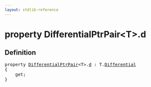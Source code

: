 ```yaml
---
layout: stdlib-reference
---
```


# property DifferentialPtrPair\<T\>\.d

## Definition

<pre>
<span class='code_keyword'>property</span> <a href="/stdlib-reference/types/DifferentialPtrPair/index" class="code_type">DifferentialPtrPair</a>&lt;<span class="code_type">T</span>&gt;.<a href="/stdlib-reference/types/DifferentialPtrPair/d">d</a> : <span class="code_type">T</span>.<a href="/stdlib-reference/types/DifferentialPtrPair/Differential" class="code_type">Differential</a>
{
    get;
}
</pre>

